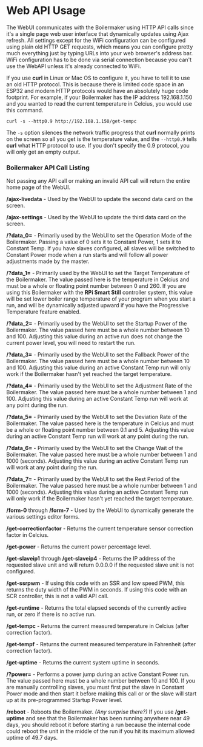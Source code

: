 # Web API Usage

The WebUI communicates with the Boilermaker using HTTP API calls since it's a single page web user interface that dynamically updates using Ajax refresh. All settings except for the WiFi configuration can be configured using plain old HTTP GET requests, which means you can configure pretty much everything just by typing URLs into your web browser's address bar. WiFi configuration has to be done via serial connection because you can't use the WebAPI unless it's already connected to WiFi.

If you use **curl** in Linux or Mac OS to configure it, you have to tell it to use an old HTTP protocol. This is because there is limited code space in an ESP32 and modern HTTP protocols would have an absolutely huge code footprint. For example, if your Boilermaker has the IP address 192.168.1.150 and you wanted to read the current temperature in Celcius, you would use this command.

`curl -s --http0.9 http://192.168.1.150/get-tempc`

The `-s` option silences the network traffic progress that **curl** normally prints on the screen so all you get is the temperature value, and the `--http0.9` tells **curl** what HTTP protocol to use. If you don't specify the 0.9 protocol, you will only get an empty output.

### Boilermaker API Call Listing

Not passing any API call or making an invalid API call will return the entire home page of the WebUI.

**/ajax-livedata** - Used by the WebUI to update the second data card on the screen.

**/ajax-settings** - Used by the WebUI to update the third data card on the screen.

**/?data_0=** - Primarily used by the WebUI to set the Operation Mode of the Boilermaker. Passing a value of 0 sets it to Constant Power, 1 sets it to Constant Temp. If you have slaves configured, all slaves will be switched to Constant Power mode when a run starts and will follow all power adjustments made by the master.

**/?data_1=** - Primarily used by the WebUI to set the Target Temperature of the Boilermaker. The value passed here is the temperature in Celcius and must be a whole or floating point number between 0 and 260. If you are using this Boilermaker with the **RPi Smart Still** controller system, this value will be set lower boiler range temperature of your program when you start a run, and will be dynamically adjusted upward if you have the Progressive Temperature feature enabled.

**/?data_2=** - Primarily used by the WebUI to set the Startup Power of the Boilermaker. The value passed here must be a whole number between 10 and 100. Adjusting this value during an active run does not change the current power level, you will need to restart the run.

**/?data_3=** - Primarily used by the WebUI to set the Fallback Power of the Boilermaker. The value passed here must be a whole number between 10 and 100. Adjusting this value during an active Constant Temp run will only work if the Boilermaker hasn't yet reached the target temperature.

**/?data_4=** - Primarily used by the WebUI to set the Adjustment Rate of the Boilermaker. The value passed here must be a whole number between 1 and 100. Adjusting this value during an active Constant Temp run will work at any point during the run.

**/?data_5=** - Primarily used by the WebUI to set the Deviation Rate of the Boilermaker. The value passed here is the temperature in Celcius and must be a whole or floating point number between 0.1 and 5. Adjusting this value during an active Constant Temp run will work at any point during the run.

**/?data_6=** - Primarily used by the WebUI to set the Change Wait of the Boilermaker. The value passed here must be a whole number between 1 and 1000 (seconds). Adjusting this value during an active Constant Temp run will work at any point during the run.

**/?data_7=** - Primarily used by the WebUI to set the Rest Period of the Boilermaker. The value passed here must be a whole number between 1 and 1000 (seconds). Adjusting this value during an active Constant Temp run will only work if the Boilermaker hasn't yet reached the target temperature.

**/form-0** through **/form-7** - Used by the WebUI to dynamically generate the various settings editor forms.

**/get-correctionfactor** - Returns the current temperature sensor correction factor in Celcius.

**/get-power** - Returns the current power percentage level.

**/get-slaveip1** through **/get-slaveip4** - Returns the IP address of the requested slave unit and will return 0.0.0.0 if the requested slave unit is not configured.

**/get-ssrpwm** - If using this code with an SSR and low speed PWM, this returns the duty width of the PWM in seconds. If using this code with an SCR controller, this is not a valid API call.

**/get-runtime** - Returns the total elapsed seconds of the currently active run, or zero if there is no active run.

**/get-tempc** - Returns the current measured temperature in Celcius (after correction factor).

**/get-tempf** - Returns the current measured temperature in Fahrenheit (after correction factor).

**/get-uptime** - Returns the current system uptime in seconds.

**/?power=** - Performs a power jump during an active Constant Power run. The value passed here must be a whole number between 10 and 100. If you are manually controlling slaves, you must first put the slave in Constant Power mode and then start it before making this call or or the slave will start up at its pre-programmed Startup Power level.

**/reboot** - Reboots the Boilermaker. _(Any surprise there?)_ If you use **/get-uptime** and see that the Boilermaker has been running anywhere near 49 days, you should reboot it before starting a run because the internal code could reboot the unit in the middle of the run if you hit its maximum allowed uptime of 49.7 days.

